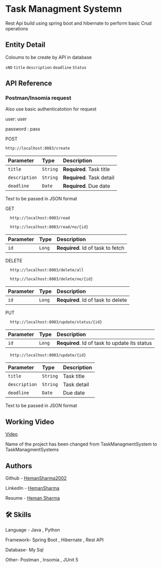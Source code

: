 
# Task Managment Systemn

Rest Api build using spring boot and hibernate to perform basic Crud operations 


## Entity Detail

Coloums to be create by API in database

`sNO`
`title`
`description`
`deadline`
`Status`

## API Reference

### Postman/Insomia request

Also use basic authenticatotion for request

user: user

password : pass

POST
```http
http://localhost:8083/create
```

| Parameter | Type     | Description                |
| :-------- | :------- | :------------------------- |
| `title` | `String` | **Required**. Task title |
| `description` | `String` | **Required**. Task detail |
| `deadline` | `Date` | **Required**. Due date |

Text to be passed in JSON format


GET
```http
  http://localhost:8083/read
```
```http
  http://localhost:8083/read/no/{id}
```

| Parameter | Type     | Description                       |
| :-------- | :------- | :-------------------------------- |
| `id`      | `Long` | **Required**. Id of task to fetch |

DELETE
```http
  http://localhost:8083/delete/all
```
```http
  http://localhost:8083/delete/no/{id}
```

| Parameter | Type     | Description                       |
| :-------- | :------- | :-------------------------------- |
| `id`      | `Long` | **Required**. Id of task to delete |


PUT
```http
  http://localhost:8083/update/status/{id}
```
| Parameter | Type     | Description                       |
| :-------- | :------- | :-------------------------------- |
| `id`      | `Long` | **Required**. Id of task to update its status |

```http
  http://localhost:8083/update/{id}
```

| Parameter | Type     | Description                |
| :-------- | :------- | :------------------------- |
| `title` | `String` |  Task title |
| `description` | `String` | Task detail |
| `deadline` | `Date` |  Due date |


Text to be passed in JSON format

## Working Video

[Video](https://drive.google.com/file/d/1XBHIiglZ0ayi7X5c6QfOlScB8VcbiSTF/view?usp=sharing)

Name of the project has been changed from TaskManagmentSystem to TaskManagmentSystems


## Authors

Github - [HemanSharma2002](https://github.com/HemanSharma2002)

LinkedIn - [HemanSharma](https://www.linkedin.com/in/heman-sharma-6a60b0203/)

Resume - [Heman Sharma](https://drive.google.com/file/d/1uouXCOFQZpTLt38qbILMGSH4rJywsw_o/view?usp=sharing)
## 🛠 Skills
Language - Java , Python

Framework- Spring Boot , Hibernate , Rest API

Database- My Sql

Other- Postman , Insomia , JUnit 5 

